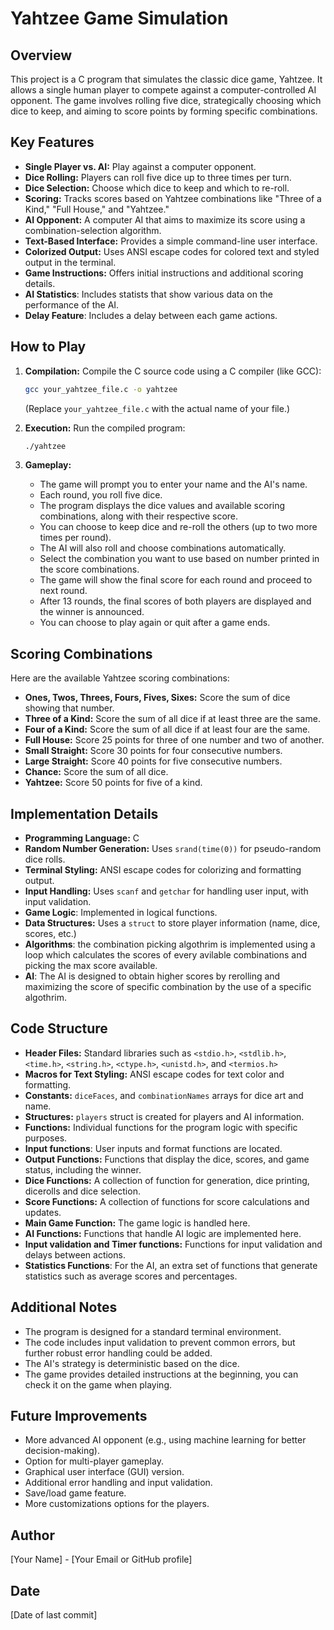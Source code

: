 # Yahtzee Game Simulation

## Overview

This project is a C program that simulates the classic dice game, Yahtzee. It allows a single human player to compete against a computer-controlled AI opponent. The game involves rolling five dice, strategically choosing which dice to keep, and aiming to score points by forming specific combinations.

## Key Features

*   **Single Player vs. AI:** Play against a computer opponent.
*   **Dice Rolling:** Players can roll five dice up to three times per turn.
*   **Dice Selection:** Choose which dice to keep and which to re-roll.
*   **Scoring:** Tracks scores based on Yahtzee combinations like "Three of a Kind," "Full House," and "Yahtzee."
*   **AI Opponent:** A computer AI that aims to maximize its score using a combination-selection algorithm.
*   **Text-Based Interface:** Provides a simple command-line user interface.
*   **Colorized Output:** Uses ANSI escape codes for colored text and styled output in the terminal.
*   **Game Instructions:** Offers initial instructions and additional scoring details.
*  **AI Statistics**: Includes statists that show various data on the performance of the AI.
* **Delay Feature**: Includes a delay between each game actions.

## How to Play

1.  **Compilation:**
    Compile the C source code using a C compiler (like GCC):
    ```bash
    gcc your_yahtzee_file.c -o yahtzee
    ```
     (Replace `your_yahtzee_file.c` with the actual name of your file.)

2.  **Execution:**
    Run the compiled program:
    ```bash
    ./yahtzee
    ```

3.  **Gameplay:**
    *   The game will prompt you to enter your name and the AI's name.
    *   Each round, you roll five dice.
    *   The program displays the dice values and available scoring combinations, along with their respective score.
    *   You can choose to keep dice and re-roll the others (up to two more times per round).
    *   The AI will also roll and choose combinations automatically.
    *   Select the combination you want to use based on number printed in the score combinations.
    *   The game will show the final score for each round and proceed to next round.
    *   After 13 rounds, the final scores of both players are displayed and the winner is announced.
    *   You can choose to play again or quit after a game ends.

## Scoring Combinations

Here are the available Yahtzee scoring combinations:

*   **Ones, Twos, Threes, Fours, Fives, Sixes:**  Score the sum of dice showing that number.
*   **Three of a Kind:** Score the sum of all dice if at least three are the same.
*   **Four of a Kind:** Score the sum of all dice if at least four are the same.
*   **Full House:** Score 25 points for three of one number and two of another.
*   **Small Straight:** Score 30 points for four consecutive numbers.
*   **Large Straight:** Score 40 points for five consecutive numbers.
*   **Chance:** Score the sum of all dice.
*   **Yahtzee:** Score 50 points for five of a kind.

## Implementation Details

*   **Programming Language:** C
*   **Random Number Generation:** Uses `srand(time(0))` for pseudo-random dice rolls.
*   **Terminal Styling:** ANSI escape codes for colorizing and formatting output.
*   **Input Handling:** Uses `scanf` and `getchar` for handling user input, with input validation.
*  **Game Logic**: Implemented in logical functions.
*   **Data Structures:** Uses a `struct` to store player information (name, dice, scores, etc.)
* **Algorithms**: the combination picking algothrim is implemented using a loop which calculates the scores of every avilable combinations and picking the max score available.
* **AI**: The AI is designed to obtain higher scores by rerolling and maximizing the score of specific combination by the use of a specific algothrim.

## Code Structure
*   **Header Files:**  Standard libraries such as `<stdio.h>`, `<stdlib.h>`, `<time.h>`, `<string.h>`, `<ctype.h>`, `<unistd.h>`, and `<termios.h>`
*   **Macros for Text Styling:** ANSI escape codes for text color and formatting.
*   **Constants:** `diceFaces`, and `combinationNames` arrays for dice art and name.
*  **Structures:** `players` struct is created for players and AI information.
*   **Functions:** Individual functions for the program logic with specific purposes.
*   **Input functions**: User inputs and format functions are located.
*   **Output Functions:**  Functions that display the dice, scores, and game status, including the winner.
*  **Dice Functions:** A collection of function for generation, dice printing, dicerolls and dice selection.
*  **Score Functions:** A collection of functions for score calculations and updates.
*  **Main Game Function:** The game logic is handled here.
*   **AI Functions:** Functions that handle AI logic are implemented here.
*   **Input validation and Timer functions:**  Functions for input validation and delays between actions.
*   **Statistics Functions**: For the AI, an extra set of functions that generate statistics such as average scores and percentages.

## Additional Notes

*   The program is designed for a standard terminal environment.
*   The code includes input validation to prevent common errors, but further robust error handling could be added.
*   The AI's strategy is deterministic based on the dice. 
*   The game provides detailed instructions at the beginning, you can check it on the game when playing.

## Future Improvements

*   More advanced AI opponent (e.g., using machine learning for better decision-making).
*   Option for multi-player gameplay.
*   Graphical user interface (GUI) version.
*   Additional error handling and input validation.
*   Save/load game feature.
*   More customizations options for the players.

## Author

[Your Name] - [Your Email or GitHub profile]

## Date

[Date of last commit]
